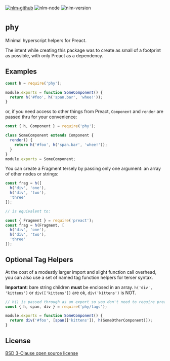 [![nlm-github](https://img.shields.io/badge/github-groupon%2Fphy%2Fissues-F4D03F?logo=github&logoColor=white)](https://github.com/groupon/phy/issues)
![nlm-node](https://img.shields.io/badge/node-%3E%3D8.3-blue?logo=node.js&logoColor=white)
![nlm-version](https://img.shields.io/badge/version-4.2.6-blue?logo=version&logoColor=white)
# `phy`

Minimal hyperscript helpers for Preact.

The intent while creating this package was to create as small of a footprint as possible, with only Preact as a dependency.

## Examples

```js
const h = require('phy');

module.exports = function SomeComponent() {
  return h('#foo', h('span.bar', 'whee!'));
}
```

or, if you need access to other things from Preact, `Component` and `render`
are passed thru for your convenience:

```js
const { h, Component } = require('phy');

class SomeComponent extends Component {
  render() {
    return h('#foo', h('span.bar', 'whee!'));
  }
}
module.exports = SomeComponent;
```

You can create a Fragment tersely by passing only one argument: an
array of other nodes or strings:

```js
const frag = h([
  h('div', 'one'),
  h('div', 'two'),
  'three'
]);

// is equivalent to:

const { Fragment } = require('preact');
const frag = h(Fragment, [
  h('div', 'one'),
  h('div', 'two'),
  'three'
]);
```

## Optional Tag Helpers

At the cost of a modestly larger import and slight function call overhead,
you can also use a set of named tag function helpers for terser syntax.

**Important**: bare string children **must** be enclosed in an array.
`h('div', 'kittens')` or `div(['kittens'])` are ok, `div('kittens')` is NOT.

```js
// h() is passed through as an export so you don't need to require preact
const { h, span, div } = require('phy/tags');

module.exports = function SomeComponent() {
  return div('#foo', [span(['kittens']), h(SomeOtherComponent)]);
}
```

License
----------------------------------------------------------------------

[BSD 3-Clause open source license](LICENSE)
